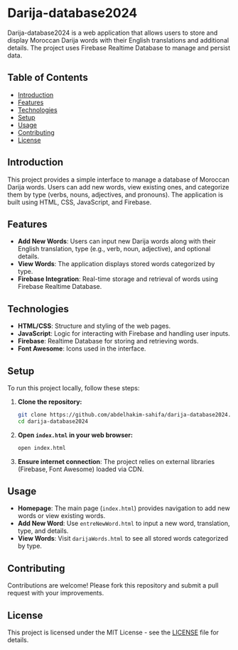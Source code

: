 
# Darija-database2024

Darija-database2024 is a web application that allows users to store and display Moroccan Darija words with their English translations and additional details. The project uses Firebase Realtime Database to manage and persist data.

## Table of Contents
- [Introduction](#introduction)
- [Features](#features)
- [Technologies](#technologies)
- [Setup](#setup)
- [Usage](#usage)
- [Contributing](#contributing)
- [License](#license)

## Introduction
This project provides a simple interface to manage a database of Moroccan Darija words. Users can add new words, view existing ones, and categorize them by type (verbs, nouns, adjectives, and pronouns). The application is built using HTML, CSS, JavaScript, and Firebase.

## Features
- **Add New Words**: Users can input new Darija words along with their English translation, type (e.g., verb, noun, adjective), and optional details.
- **View Words**: The application displays stored words categorized by type.
- **Firebase Integration**: Real-time storage and retrieval of words using Firebase Realtime Database.

## Technologies
- **HTML/CSS**: Structure and styling of the web pages.
- **JavaScript**: Logic for interacting with Firebase and handling user inputs.
- **Firebase**: Realtime Database for storing and retrieving words.
- **Font Awesome**: Icons used in the interface.

## Setup
To run this project locally, follow these steps:

1. **Clone the repository:**
   ```bash
   git clone https://github.com/abdelhakim-sahifa/darija-database2024.git
   cd darija-database2024
   ```

2. **Open `index.html` in your web browser:**
   ```bash
   open index.html
   ```

3. **Ensure internet connection**: The project relies on external libraries (Firebase, Font Awesome) loaded via CDN.

## Usage
- **Homepage**: The main page (`index.html`) provides navigation to add new words or view existing words.
- **Add New Word**: Use `entreNewWord.html` to input a new word, translation, type, and details.
- **View Words**: Visit `darijaWords.html` to see all stored words categorized by type.

## Contributing
Contributions are welcome! Please fork this repository and submit a pull request with your improvements.

## License
This project is licensed under the MIT License - see the [LICENSE](LICENSE.md) file for details.

